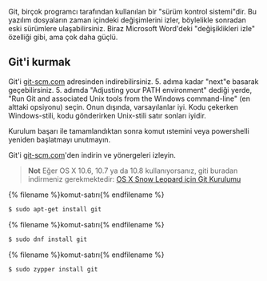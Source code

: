 Git, birçok programcı tarafından kullanılan bir "sürüm kontrol sistemi"dir. Bu yazılım dosyaların zaman içindeki değişimlerini izler, böylelikle sonradan eski sürümlere ulaşabilirsiniz. Biraz Microsoft Word'deki "değişiklikleri izle" özelliği gibi, ama çok daha güçlü.

## Git'i kurmak

<!--sec data-title="Installing Git: Windows" data-id="git_install_windows"
data-collapse=true ces-->

Git'i [git-scm.com](https://git-scm.com/) adresinden indirebilirsiniz. 5. adıma kadar "next"e basarak geçebilirsiniz. 5. adımda "Adjusting your PATH environment" dediği yerde, "Run Git and associated Unix tools from the Windows command-line" (en alttaki opsiyonu) seçin. Onun dışında, varsayılanlar iyi. Kodu çekerken Windows-stili, kodu gönderirken Unix-stili satır sonları iyidir.

Kurulum başarı ile tamamlandıktan sonra komut ıstemini veya powershelli yeniden başlatmayı unutmayın.<!--endsec-->

<!--sec data-title="Installing Git: OS X" data-id="git_install_OSX"
data-collapse=true ces-->

Git'i [git-scm.com](https://git-scm.com/)'den indirin ve yönergeleri izleyin.

> **Not** Eğer OS X 10.6, 10.7 ya da 10.8 kullanıyorsanız, giti buradan indirmeniz gerekmektedir: [OS X Snow Leopard için Git Kurulumu](https://sourceforge.net/projects/git-osx-installer/files/git-2.3.5-intel-universal-snow-leopard.dmg/download)

<!--endsec-->

<!--sec data-title="Installing Git: Debian or Ubuntu" data-id="git_install_debian_ubuntu"
data-collapse=true ces-->

{% filename %}komut-satırı{% endfilename %}

```bash
$ sudo apt-get install git
```

<!--endsec-->

<!--sec data-title="Installing Git: Fedora" data-id="git_install_fedora"
data-collapse=true ces-->

{% filename %}komut-satırı{% endfilename %}

```bash
$ sudo dnf install git
```

<!--endsec-->

<!--sec data-title="Installing Git: openSUSE" data-id="git_install_openSUSE"
data-collapse=true ces-->

{% filename %}komut-satırı{% endfilename %}

```bash
$ sudo zypper install git
```

<!--endsec-->